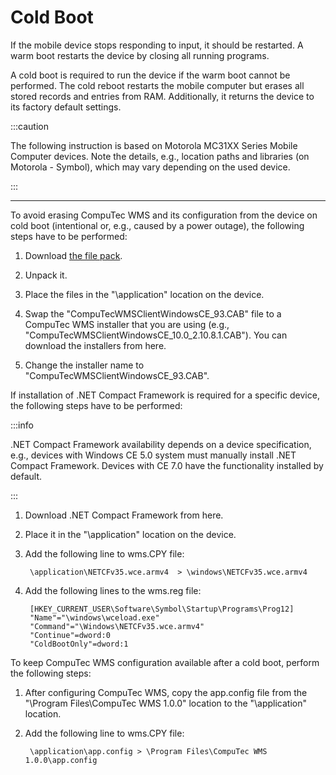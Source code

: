 # Cold Boot

If the mobile device stops responding to input, it should be restarted. A warm boot restarts the device by closing all running programs.

A cold boot is required to run the device if the warm boot cannot be performed. The cold reboot restarts the mobile computer but erases all stored records and entries from RAM. Additionally, it returns the device to its factory default settings.

:::caution

The following instruction is based on Motorola MC31XX Series Mobile Computer devices. Note the details, e.g., location paths and libraries (on Motorola - Symbol), which may vary depending on the used device.

:::

---

To avoid erasing CompuTec WMS and its configuration from the device on cold boot (intentional or, e.g., caused by a power outage), the following steps have to be performed:

1. Download [the file pack](./media/ColdBoot.rar).

2. Unpack it.

3. Place the files in the "\application\" location on the device.

4. Swap the "CompuTecWMSClientWindowsCE_93.CAB" file to a CompuTec WMS installer that you are using (e.g., "CompuTecWMSClientWindowsCE_10.0_2.10.8.1.CAB"). You can download the installers from here.

5. Change the installer name to "CompuTecWMSClientWindowsCE_93.CAB".

If installation of .NET Compact Framework is required for a specific device, the following steps have to be performed:

:::info

.NET Compact Framework availability depends on a device specification, e.g., devices with Windows CE 5.0 system must manually install .NET Compact Framework. Devices with CE 7.0 have the functionality installed by default.

:::

1. Download .NET Compact Framework from here.

2. Place it in the "\application\" location on the device.

3. Add the following line to wms.CPY file:

        \application\NETCFv35.wce.armv4  > \windows\NETCFv35.wce.armv4

4. Add the following lines to the wms.reg file:

        [HKEY_CURRENT_USER\Software\Symbol\Startup\Programs\Prog12]
        "Name"="\windows\wceload.exe"
        "Command"="\Windows\NETCFv35.wce.armv4"
        "Continue"=dword:0
        "ColdBootOnly"=dword:1

To keep CompuTec WMS configuration available after a cold boot, perform the following steps:

1. After configuring CompuTec WMS, copy the app.config file from the "\Program Files\CompuTec WMS 1.0.0" location to the "\application\" location.

2. Add the following line to wms.CPY file:

        \application\app.config > \Program Files\CompuTec WMS 1.0.0\app.config
